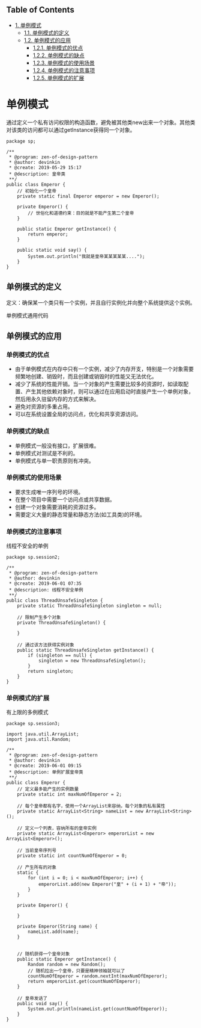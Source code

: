 <div id="table-of-contents">
<h2>Table of Contents</h2>
<div id="text-table-of-contents">
<ul>
<li><a href="#sec-1">1. 单例模式</a>
<ul>
<li><a href="#sec-1-1">1.1. 单例模式的定义</a></li>
<li><a href="#sec-1-2">1.2. 单例模式的应用</a>
<ul>
<li><a href="#sec-1-2-1">1.2.1. 单例模式的优点</a></li>
<li><a href="#sec-1-2-2">1.2.2. 单例模式的缺点</a></li>
<li><a href="#sec-1-2-3">1.2.3. 单例模式的使用场景</a></li>
<li><a href="#sec-1-2-4">1.2.4. 单例模式的注意事项</a></li>
<li><a href="#sec-1-2-5">1.2.5. 单例模式的扩展</a></li>
</ul>
</li>
</ul>
</li>
</ul>
</div>
</div>

# 单例模式<a id="sec-1" name="sec-1"></a>

通过定义一个私有访问权限的构造函数，避免被其他类new出来一个对象。其他类对该类的访问都可以通过getInstance获得同一个对象。

    package sp;
    
    /**
     * @program: zen-of-design-pattern
     * @author: devinkin
     * @create: 2019-05-29 15:17
     * @description: 皇帝类
     **/
    public class Emperor {
        // 初始化一个皇帝
        private static final Emperor emperor = new Emperor();
    
        private Emperor() {
            // 世俗化和道德约束：目的就是不能产生第二个皇帝
        }
    
        public static Emperor getInstance() {
            return emperor;
        }
    
        public static void say() {
            System.out.println("我就是皇帝某某某某某....");
        }
    }

## 单例模式的定义<a id="sec-1-1" name="sec-1-1"></a>

定义：确保某一个类只有一个实例，并且自行实例化并向整个系统提供这个实例。

单例模式通用代码

## 单例模式的应用<a id="sec-1-2" name="sec-1-2"></a>

### 单例模式的优点<a id="sec-1-2-1" name="sec-1-2-1"></a>

-   由于单例模式在内存中只有一个实例，减少了内存开支，特别是一个对象需要频繁地创建、销毁时，而且创建或销毁时的性能又无法优化。
-   减少了系统的性能开销。当一个对象的产生需要比较多的资源时，如读取配置、产生其他依赖对象时，则可以通过在应用启动时直接产生一个单例对象，然后用永久驻留内存的方式来解决。
-   避免对资源的多重占用。
-   可以在系统设置全局的访问点，优化和共享资源访问。

### 单例模式的缺点<a id="sec-1-2-2" name="sec-1-2-2"></a>

-   单例模式一般没有接口，扩展很难。
-   单例模式对测试是不利的。
-   单例模式与单一职责原则有冲突。

### 单例模式的使用场景<a id="sec-1-2-3" name="sec-1-2-3"></a>

-   要求生成唯一序列号的环境。
-   在整个项目中需要一个访问点或共享数据。
-   创建一个对象需要消耗的资源过多。
-   需要定义大量的静态常量和静态方法(如工具类)的环境。

### 单例模式的注意事项<a id="sec-1-2-4" name="sec-1-2-4"></a>

线程不安全的单例

    package sp.session2;
    
    /**
     * @program: zen-of-design-pattern
     * @author: devinkin
     * @create: 2019-06-01 07:35
     * @description: 线程不安全单例
     **/
    public class ThreadUnsafeSingleton {
        private static ThreadUnsafeSingleton singleton = null;
    
        // 限制产生多个对象
        private ThreadUnsafeSingleton() {
    
        }
    
        // 通过该方法获得实例对象
        public static ThreadUnsafeSingleton getInstance() {
            if (singleton == null) {
                singleton = new ThreadUnsafeSingleton();
            }
            return singleton;
        }
    }

### 单例模式的扩展<a id="sec-1-2-5" name="sec-1-2-5"></a>

有上限的多例模式

    package sp.session3;
    
    import java.util.ArrayList;
    import java.util.Random;
    
    /**
     * @program: zen-of-design-pattern
     * @author: devinkin
     * @create: 2019-06-01 09:15
     * @description: 单例扩展皇帝类
     **/
    public class Emperor {
        // 定义最多能产生的实例数量
        private static int maxNumOfEmperor = 2;
    
        // 每个皇帝都有名字，使用一个ArrayList来容纳，每个对象的私有属性
        private static ArrayList<String> nameList = new ArrayList<String>();
    
        // 定义一个列表，容纳所有的皇帝实例
        private static ArrayList<Emperor> emperorList = new ArrayList<Emperor>();
    
        // 当前皇帝序列号
        private static int countNumOfEmperor = 0;
    
        // 产生所有的对象
        static {
            for (int i = 0; i < maxNumOfEmperor; i++) {
                emperorList.add(new Emperor("皇" + (i + 1) + "帝"));
            }
        }
    
        private Emperor() {
    
        }
    
        private Emperor(String name) {
            nameList.add(name);
        }
    
    
        // 随机获得一个皇帝对象
        public static Emperor getInstance() {
            Random random = new Random();
            // 随机拉出一个皇帝，只要是精神领袖就可以了
            countNumOfEmperor = random.nextInt(maxNumOfEmperor);
            return emperorList.get(countNumOfEmperor);
        }
    
        // 皇帝发话了
        public void say() {
            System.out.println(nameList.get(countNumOfEmperor));
        }
    }
